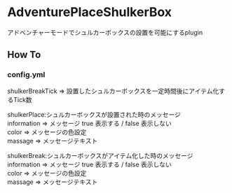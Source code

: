 AdventurePlaceShulkerBox
======

アドベンチャーモードでシュルカーボックスの設置を可能にするplugin


How To
-----------


### config.yml ###
shulkerBreakTick
=> 設置したシュルカーボックスを一定時間後にアイテム化するTick数

shulkerPlace:シュルカーボックスが設置された時のメッセージ<br>
information => メッセージ  true 表示する / false 表示しない<br>
color => メッセージの色設定<br>
massage => メッセージテキスト

shulkerBreak:シュルカーボックスがアイテム化した時のメッセージ<br>
information => メッセージ  true 表示する / false 表示しない<br>
color => メッセージの色設定<br>
massage => メッセージテキスト